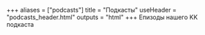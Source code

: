 +++
aliases = ["podcasts"]
title = "Подкасты"
useHeader = "podcasts_header.html"
outputs = "html"
+++
Епизоды нашего KK подкаста
